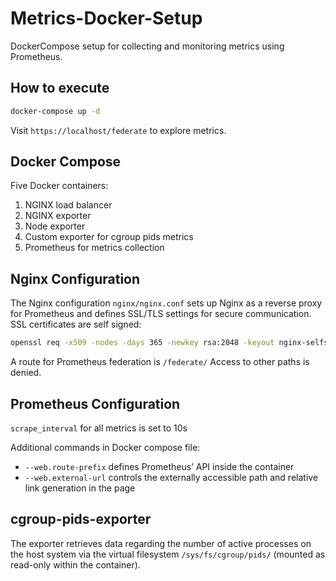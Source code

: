 # Metrics-Docker-Setup
DockerCompose setup for collecting and monitoring metrics using Prometheus.

## How to execute
```bash
docker-compose up -d 
```
Visit `https://localhost/federate` to explore metrics.

## Docker Compose

Five Docker containers:
1. NGINX load balancer 
2. NGINX exporter
3. Node exporter
4. Custom exporter for cgroup pids metrics
5. Prometheus for metrics collection


## Nginx Configuration

The Nginx configuration `nginx/nginx.conf` sets up Nginx as a reverse proxy for Prometheus and defines SSL/TLS settings for secure communication. 
SSL certificates are self signed:
```bash
openssl req -x509 -nodes -days 365 -newkey rsa:2048 -keyout nginx-selfsigned.key -out nginx-selfsigned.crt
```
A route for Prometheus federation is  `/federate/` 
Access to other paths is denied.

## Prometheus Configuration

`scrape_interval` for all metrics is set to 10s

Additional commands in Docker compose file:
- `--web.route-prefix` defines Prometheus’ API inside the container
- `--web.external-url` controls the externally accessible path and relative link generation in the page

## cgroup-pids-exporter
The exporter retrieves data regarding the number of active processes on the host system via the virtual filesystem `/sys/fs/cgroup/pids/` (mounted as read-only within the container).